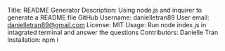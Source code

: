 
Title:
README Generator
Description:
Using node.js and inquirer to generate a README file
GitHub Username:
danielletran89
User email:
danielletran89@gmail.com
License:
MIT
Usage:
Run node index.js in intagrated terminal and answer the questions
Contributors:
Danielle Tran
Installation:
npm i
